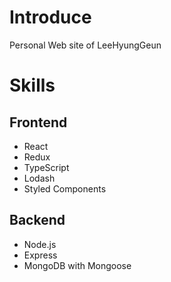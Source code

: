 # Introduce
Personal Web site of LeeHyungGeun

# Skills
## Frontend
- React
- Redux
- TypeScript
- Lodash
- Styled Components
## Backend
- Node.js
- Express
- MongoDB with Mongoose
